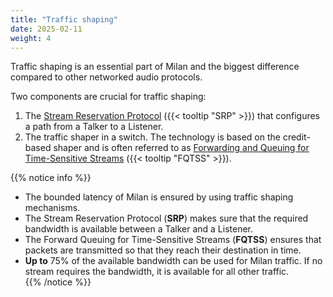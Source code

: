```yaml
---
title: "Traffic shaping"
date: 2025-02-11
weight: 4
---
```


Traffic shaping is an essential part of Milan and the biggest difference compared to other networked audio protocols.

Two components are crucial for traffic shaping:

1. The [Stream Reservation Protocol](./stream-reservation/_index.md) ({{< tooltip "SRP" >}}) that configures a path from a Talker to a Listener.
2. The traffic shaper in a switch. The technology is based on the credit-based shaper and is often referred to as [Forwarding and Queuing for Time-Sensitive Streams](./fqtss/_index.md) ({{< tooltip "FQTSS" >}}).


{{% notice info %}}
- The bounded latency of Milan is ensured by using traffic shaping mechanisms.  
- The Stream Reservation Protocol (**SRP**) makes sure that the required bandwidth is available between a Talker and a Listener.  
- The Forward Queuing for Time-Sensitive Streams (**FQTSS**) ensures that packets are transmitted so that they reach their destination in time.  
- **Up to** 75% of the available bandwidth can be used for Milan traffic. If no stream requires the bandwidth, it is available for all other traffic.  
{{% /notice %}}
